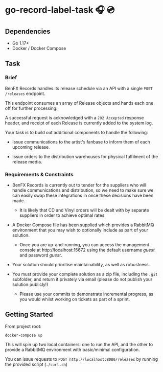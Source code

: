 # go-record-label-task 🎧 💿

## Dependencies

* Go 1.17+
* Docker / Docker Compose

## Task

### Brief

BenFX Records handles its release schedule via an API with a single `POST /releases` endpoint.

This endpoint consumes an array of Release objects and hands each one off for further processing.

A successful request is acknowledged with a `202 Accepted` response header, and receipt of each Release is currently added
to the system log.

Your task is to build out additional components to handle the following:

* Issue communications to the artist's fanbase to inform them of each upcoming release.

* Issue orders to the distribution warehouses for physical fulfilment of the release media.

### Requirements & Constraints

* BenFX Records is currently out to tender for the suppliers who will handle communications and distribution, so we need
to make sure we can easily swap these integrations in once these decisions have been made.
    * It is likely that CD and Vinyl orders will be dealt with by separate suppliers in order to achieve optimal rates. 

* A Docker Compose file has been supplied which provides a RabbitMQ environment that you may wish to optionally
include as part of your solution.
    * Once you are up-and-running, you can access the management console at http://localhost:15672 using the default
    username _guest_ and password _guest_.

* Your solution should prioritise maintainability, as well as robustness.

* You must provide your complete solution as a zip file, including the `.git` subfolder, and return it privately via email
(please do not publish your solution publicly!)
    * Please use your commits to demonstrate incremental progress, as you would whilst working on tickets as part of a sprint.

## Getting Started

From project root:

```
docker-compose up
```

This will spin up two local containers: one to run the API, and the other to provide a RabbitMQ environment with
basic/minimal configuration.

You can issue requests to `POST http://localhost:8080/releases` by running the provided script (`./curl.sh`)

